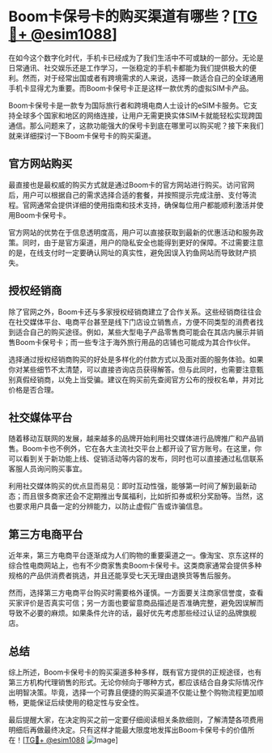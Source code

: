 # Boom卡保号卡的购买渠道有哪些？[[TG💪+ @esim1088](https://t.me/s/esim1088)]

在如今这个数字化时代，手机卡已经成为了我们生活中不可或缺的一部分。无论是日常通讯、社交娱乐还是工作学习，一张稳定的手机卡都能为我们提供极大的便利。然而，对于经常出国或者有跨境需求的人来说，选择一款适合自己的全球通用手机卡显得尤为重要。而Boom卡保号卡正是这样一款优秀的虚拟SIM卡产品。

Boom卡保号卡是一款专为国际旅行者和跨境电商人士设计的eSIM卡服务。它支持全球多个国家和地区的网络连接，让用户无需更换实体SIM卡就能轻松实现跨国通信。那么问题来了，这款功能强大的保号卡到底在哪里可以购买呢？接下来我们就来详细探讨一下Boom卡保号卡的购买渠道。

## 官方网站购买

最直接也是最权威的购买方式就是通过Boom卡的官方网站进行购买。访问官网后，用户可以根据自己的需求选择合适的套餐，并按照提示完成注册、支付等流程。官网通常会提供详细的使用指南和技术支持，确保每位用户都能顺利激活并使用Boom卡保号卡。

官方网站的优势在于信息透明度高，用户可以直接获取到最新的优惠活动和服务政策。同时，由于是官方渠道，用户的隐私安全也能得到更好的保障。不过需要注意的是，在线支付时一定要确认网址的真实性，避免因误入钓鱼网站而导致财产损失。

## 授权经销商

除了官网之外，Boom卡还与多家授权经销商建立了合作关系。这些经销商往往会在社交媒体平台、电商平台甚至是线下门店设立销售点，方便不同类型的消费者找到适合自己的购买途径。例如，某些大型电子产品零售商可能会在其店内展示并销售Boom卡保号卡；而一些专注于海外旅行用品的店铺也可能成为其合作伙伴。

选择通过授权经销商购买的好处是多样化的付款方式以及面对面的服务体验。如果你对某些细节不太清楚，可以直接咨询店员获得解答。但与此同时，也需要注意甄别真假经销商，以免上当受骗。建议在购买前先查阅官方公布的授权名单，并对比价格是否合理。

## 社交媒体平台

随着移动互联网的发展，越来越多的品牌开始利用社交媒体进行品牌推广和产品销售。Boom卡也不例外，它在各大主流社交平台上都开设了官方账号。在这里，你可以看到关于新功能上线、促销活动等内容的发布，同时也可以直接通过私信联系客服人员询问购买事宜。

利用社交媒体购买的优点显而易见：即时互动性强，能够第一时间了解到最新动态；而且很多商家还会不定期推出专属福利，比如折扣券或积分奖励等。当然，这也要求用户具备一定的分辨能力，以防止虚假广告或诈骗信息。

## 第三方电商平台

近年来，第三方电商平台逐渐成为人们购物的重要渠道之一。像淘宝、京东这样的综合性电商网站上，也有不少商家售卖Boom卡保号卡。这类商家通常会提供多种规格的产品供消费者挑选，并且还能享受七天无理由退换货等售后服务。

然而，选择第三方电商平台购买时需要格外谨慎。一方面要关注商家信誉度，查看买家评价是否真实可信；另一方面也要留意商品描述是否准确完整，避免因误解而导致不必要的麻烦。如果条件允许的话，最好优先考虑那些经过认证的品牌旗舰店。

## 总结

综上所述，Boom卡保号卡的购买渠道多种多样，既有官方提供的正规途径，也有第三方机构代理销售的形式。无论你倾向于哪种方式，都应该结合自身实际情况作出明智决策。毕竟，选择一个可靠且便捷的购买渠道不仅能让整个购物流程更加顺畅，更能保证后续使用的稳定性与安全性。

最后提醒大家，在决定购买之前一定要仔细阅读相关条款细则，了解清楚各项费用明细后再做最终决定。只有这样才能最大限度地发挥出Boom卡保号卡的价值所在！[[TG💪+ @esim1088](https://t.me/s/esim1088) ![Image](https://i.postimg.cc/4NQfJmqS/Snipaste-2025-05-13-00-14-12.png)]